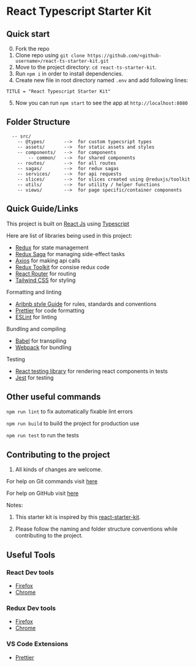 # React Typescript Starter Kit

## Quick start

0.  Fork the repo
1.  Clone repo using `git clone https://github.com/<github-username>/react-ts-starter-kit.git`
2.  Move to the project directory: `cd react-ts-starter-kit`.<br />
3.  Run `npm i` in order to install dependencies.<br />
4.  Create new file in root directory named `.env` and add following lines:<br />

```
TITLE = "React Typescript Starter Kit"
```

5.  Now you can run `npm start` to see the app at `http://localhost:8080`

## Folder Structure

```
  -- src/
    -- @types/       -->  for custom typecsript types
    -- assets/       -->  for static assets and styles
    -- components/   -->  for components
        -- common/   -->  for shared components
    -- routes/       -->  for all routes
    -- sagas/        -->  for redux sagas
    -- services/     -->  for api requests
    -- slices/       -->  for slices created using @reduxjs/toolkit
    -- utils/        -->  for utility / helper functions
    -- views/        -->  for page specific/container components
```

## Quick Guide/Links

This project is built on [React Js](https://reactjs.org/) using [Typescript](https://www.typescriptlang.org/)

Here are list of libraries being used in this project:

- [Redux](https://redux.js.org/) for state management
- [Redux Saga](https://redux-saga.js.org/) for managing side-effect tasks
- [Axios](https://github.com/axios/axios) for making api calls
- [Redux Toolkit](https://redux-toolkit.js.org/) for consise redux code
- [React Router](https://reactrouter.com/en/main) for routing
- [Tailwind CSS](https://tailwindcss.com/) for styling

Formatting and linting

- [Aribnb style Guide](https://airbnb.io/javascript/react/) for rules, standards and conventions
- [Prettier](https://prettier.io/) for code formatting
- [ESLint](https://eslint.org/) for linting

Bundling and compiling

- [Babel](https://babeljs.io/) for transpiling
- [Webpack](https://webpack.js.org/) for bundling

Testing

- [React testing library](https://testing-library.com/docs/react-testing-library/intro/) for rendering react components in tests
- [Jest](https://jestjs.io/) for testing

## Other useful commands

`npm run lint` to fix automatically fixable lint errors

`npm run build` to build the project for production use

`npm run test` to run the tests

## Contributing to the project

1. All kinds of changes are welcome.

For help on Git commands visit [here](https://git-scm.com/)

For help on GitHub visit [here](https://docs.github.com/en)

Notes:

1.  This starter kit is inspired by this [react-starter-kit](https://github.com/sahilrajthapa/react-starter-kit).

2.  Please follow the naming and folder structure conventions while contributing to the project.

## Useful Tools

### React Dev tools

- [Firefox](https://addons.mozilla.org/en-US/firefox/addon/react-devtools/)
- [Chrome](https://chrome.google.com/webstore/detail/react-developer-tools/fmkadmapgofadopljbjfkapdkoienihi?hl=en)

### Redux Dev tools

- [Firefox](https://addons.mozilla.org/en-US/firefox/addon/reduxdevtools/)
- [Chrome](https://chrome.google.com/webstore/detail/redux-devtools/lmhkpmbekcpmknklioeibfkpmmfibljd?hl=es)

### VS Code Extensions

- [Prettier](https://marketplace.visualstudio.com/items?itemName=esbenp.prettier-vscode)
